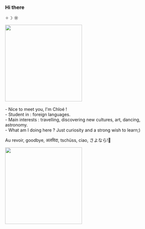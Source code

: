 ### Hi there 
 ✧☽ ☼
<br>
<div id="header" align="left">
  <img src= "https://media.giphy.com/media/Uz4cDaGXPxeuY/giphy.gif" Width= "250"/>
<div/>
<br>
- Nice to meet you, I'm Chloé !
<br>
- Student in : foreign languages.
<br>
- Main interests : travelling, discovering new cultures, art, dancing, astronomy.
<br>
- What am I doing here ? Just curiosity and a strong wish to learn;)


  Au revoir, goodbye, अलविदा, tschüss, ciao, さよなら!👋
 
 <img src= "https://media.giphy.com/media/C3gZCY92Cwyxq/giphy.gif" Width= "250"/>

